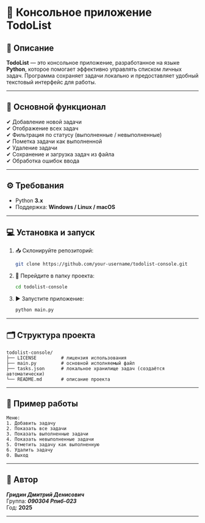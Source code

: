 # 📝 Консольное приложение TodoList

## 📌 Описание
**TodoList** — это консольное приложение, разработанное на языке **Python**, которое помогает эффективно управлять списком личных задач. Программа сохраняет задачи локально и предоставляет удобный текстовый интерфейс для работы.

---

## 🚀 Основной функционал
✔ Добавление новой задачи  
✔ Отображение всех задач  
✔ Фильтрация по статусу (выполненные / невыполненные)  
✔ Пометка задачи как выполненной  
✔ Удаление задачи  
✔ Сохранение и загрузка задач из файла  
✔ Обработка ошибок ввода  

---

## ⚙️ Требования
- Python **3.x**
- Поддержка: **Windows / Linux / macOS**

---

## 💻 Установка и запуск

1. 📥 Склонируйте репозиторий:
   ```bash
   git clone https://github.com/your-username/todolist-console.git
   ```

2. 📂 Перейдите в папку проекта:
   ```bash
   cd todolist-console
   ```

3. ▶️ Запустите приложение:
   ```bash
   python main.py
   ```

---

## 🗂 Структура проекта
```
todolist-console/
├── LICENSE         # лицензия использования
├── main.py         # основной исполняемый файл
├── tasks.json      # локальное хранилище задач (создаётся автоматически)
└── README.md       # описание проекта
```

---

## 🧪 Пример работы
```
Меню:
1. Добавить задачу
2. Показать все задачи
3. Показать выполненные задачи
4. Показать невыполненные задачи
5. Отметить задачу как выполненную
6. Удалить задачу
0. Выход
```

---

## 👤 Автор
***Гридин Дмитрий Денисович***  
Группа: ***090304 Рпиб-023***  
Год: **2025**

---
